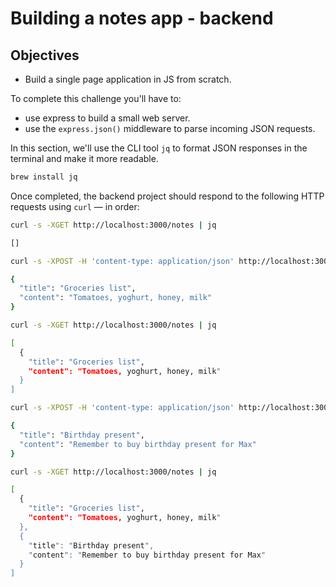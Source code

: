 # Building a notes app - backend

## Objectives
 * Build a single page application in JS from scratch.

To complete this challenge you'll have to:
 * use express to build a small web server.
 * use the `express.json()` middleware to parse incoming JSON requests.


In this section, we'll use the CLI tool `jq` to format JSON responses in the terminal and make it more readable.

```bash
brew install jq
```

Once completed, the backend project should respond to the following HTTP requests using `curl` — in order:

```bash
curl -s -XGET http://localhost:3000/notes | jq

[]
```

```bash
curl -s -XPOST -H 'content-type: application/json' http://localhost:3000/notes -d '{"title":"Groceries list", "content": "Tomatoes, yoghurt, honey, milk"}' | jq

{
  "title": "Groceries list",
  "content": "Tomatoes, yoghurt, honey, milk"
}
```

```bash
curl -s -XGET http://localhost:3000/notes | jq

[
  {
    "title": "Groceries list",
    "content": "Tomatoes, yoghurt, honey, milk"
  }
]
```

```bash
curl -s -XPOST -H 'content-type: application/json' http://localhost:3000/notes -d '{"title":"Birthday present", "content": "Remember to buy birthday present for Max"}' | jq

{
  "title": "Birthday present",
  "content": "Remember to buy birthday present for Max"
}
```

```bash
curl -s -XGET http://localhost:3000/notes | jq

[
  {
    "title": "Groceries list",
    "content": "Tomatoes, yoghurt, honey, milk"
  },
  {
    "title": "Birthday present",
    "content": "Remember to buy birthday present for Max"
  }
]
```